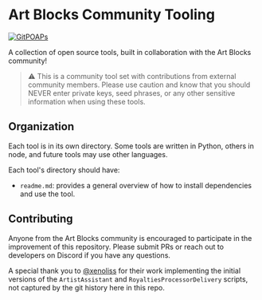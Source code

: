 # Art Blocks Community Tooling
[![GitPOAPs](https://public-api.gitpoap.io/v1/repo/ArtBlocks/artblocks-community-tooling/badge)](https://www.gitpoap.io/gh/ArtBlocks/artblocks-community-tooling)

A collection of open source tools, built in collaboration with the Art Blocks community!

> :warning: This is a community tool set with contributions from external community members. Please use caution and know that you should NEVER enter private keys, seed phrases, or any other sensitive information when using these tools.

## Organization
Each tool is in its own directory. Some tools are written in Python, others in node, and future tools may use other languages. 

Each tool's directory should have:
- `readme.md`: provides a general overview of how to install dependencies and use the tool.

## Contributing
Anyone from the Art Blocks community is encouraged to participate in the improvement of this repository. Please submit PRs or reach out to developers on Discord if you have any questions.

A special thank you to [@xenoliss](https://github.com/xenoliss) for their work implementing the initial versions of the `ArtistAssistant` and `RoyaltiesProcessorDelivery` scripts, not captured by the git history here in this repo.
